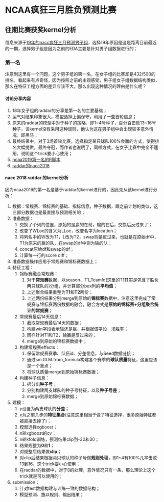 # NCAA疯狂三月胜负预测比赛

## 往期比赛获奖kernel分析

信息来源于[19年的nacc疯狂三月预测男子组](https://www.kaggle.com/c/mens-machine-learning-competition-2019/discussion)，选择19年原因是这是距离目前最近的一期，选择男子组是因为之前的EDA主要是针对男子组数据进行的；

### 第一名

注意到这里有一个问题，这个男子组的第一名，在女子组的比赛却是432/500的排名，看起来有点奇怪，因为按照之前的主观感受，男子组女子组数据结构类似，那么在特征工程方面的差异应该不大，那么出现这种情况的理由是什么呢？

#### 讨论分享内容

1. 18年女子组的raddar的分享是第一名的主要基础；
2. 运气对结果印象很大，模型选择上偏保守，利用了一些首轮信息；
3. 原来的raddar的模型中对于种子的策略，即1~4号种子，百分百击败13~16号种子，该kernel没有采用这种规则，他认为这在男子组中会出现较多意外情况，即黑马；
4. 最终结果中，对于3场首轮比赛，选择指定某只球队100%会赢的方式，使得排名大幅提供，最终夺冠，而作者也说明了，同样方式，在女子比赛中完全不适用，说明这个trick要小心使用；
5. [ncaa2019第一名的R脚本](https://github.com/salmatfq/KaggleMarchMadnessFirstPlace/blob/master/win_ncaa_men.R)
6. [raddar的nacc2018](https://www.kaggle.com/raddar/paris-madness)

#### nacc 2018 raddar 的kernel分析

因为ncaa2019的第一名是基于raddar的kernel进行的，因此先从该kernel进行分析：
1. 数据：常规赛、锦标赛的基础、指标信息，种子数据，跟之前计划的类似，这三部分数据也是最直接与预测相关的；
2. 准备数据：
    1. 交换了个列的位置，原始的是赢的在前，输的在后，交换后反过来了；
    2. 改变了WLoc的含义为LLoc，改变名字为location；
    3. 将列名中的W改为T1，L改为T2，swap则是反过来，也就是在原始df中，T1为原来的赢的队，在swap的df中则为输的队；
    4. concat原始df和swap的df；
    5. 计算每一行的score diff；
3. 准备数据操作应用于常规赛和锦标赛数据上；
3. 特征工程：
    1. 锦标赛融合常规赛：
        1. 对于**常规赛**数据，以season、T1_TeamId(这里的T1其实是包含了胜负两只球队的)分组，并计算部分box列的**平均值**；
        2. 上述聚合结果重整为**T1**和**T2**两份；
        3. 上述两份结果分别merge到原始的**锦标赛**数据中，注意这里完成了常规赛与锦标赛两份数据的融合，融合方式是**原始的锦标赛+分组聚合统计的常规赛**；
    2. 常规赛最后14天信息：
        1. 截取常规赛最后14天的数据；
        2. 构建win字段表示输还是赢，并根据该字段，求胜率；
        3. 同样针对T1和T2，输赢是反过来的；
        4. merge到原始的锦标赛数据中；
    3. 构建常规赛effects：
        1. 保留常规赛赛季、队伍id、分差信息，与Seed数据链接；
        2. 通过sm.GLM.from_formula构建各个赛季的**球队质量**特征，这里应该是一个重点；
        3. 将球队质量merge到原始锦标赛数据；
    4. 构建种子信息：
        1. 拆分出**种子号**；
        2. 分别构建两支球队的种子号特征，以及**种子号差**；
        3. merge到原始锦标赛数据；
4. 建模：
    1. y设置为两支球队的**分差**；
    2. x为之前几步的**特征集合**(注意这里相当于做了特征选择，很多原始特征都被直接去掉了)；
    3. 模型选择xgboost；
    4. n轮xgboost的cv；
    5. n轮kfold训练，预测结果clip到-30和30；
    6. 结果规整为**0**和**1**；
    7. 对规整后结果做**clip**；
    8. 对clip后结果根据两只球队的种子号做**规则处理**，即1~4有100%几率击败13到16，这个trick要小心使用；
    9. 在raddar的数据中，对于8的处理，意外情况只有一条，那么理论上这个trick就是可以使用的；
5. submission：
    1. 针对test数据构建与训练一致的数据结构；
    2. 模型预测、施以规则、输出结果；
